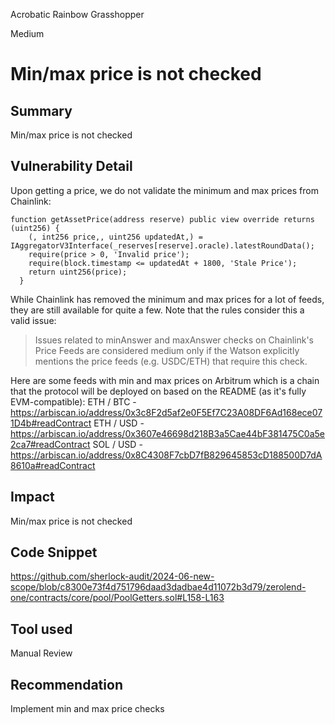 Acrobatic Rainbow Grasshopper

Medium

# Min/max price is not checked

## Summary
Min/max price is not checked
## Vulnerability Detail
Upon getting a price, we do not validate the minimum and max prices from Chainlink:
```solidity
function getAssetPrice(address reserve) public view override returns (uint256) {
    (, int256 price,, uint256 updatedAt,) = IAggregatorV3Interface(_reserves[reserve].oracle).latestRoundData();
    require(price > 0, 'Invalid price');
    require(block.timestamp <= updatedAt + 1800, 'Stale Price');
    return uint256(price);
  }
```
While Chainlink has removed the minimum and max prices for a lot of feeds, they are still available for quite a few. Note that the rules consider this a valid issue:
>Issues related to minAnswer and maxAnswer checks on Chainlink's Price Feeds are considered medium only if the Watson explicitly mentions the price feeds (e.g. USDC/ETH) that require this check.

Here are some feeds with min and max prices on Arbitrum which is a chain that the protocol will be deployed on based on the README (as it's fully EVM-compatible):
ETH / BTC - https://arbiscan.io/address/0x3c8F2d5af2e0F5Ef7C23A08DF6Ad168ece071D4b#readContract
ETH / USD - https://arbiscan.io/address/0x3607e46698d218B3a5Cae44bF381475C0a5e2ca7#readContract
SOL / USD - https://arbiscan.io/address/0x8C4308F7cbD7fB829645853cD188500D7dA8610a#readContract
## Impact
Min/max price is not checked
## Code Snippet
https://github.com/sherlock-audit/2024-06-new-scope/blob/c8300e73f4d751796daad3dadbae4d11072b3d79/zerolend-one/contracts/core/pool/PoolGetters.sol#L158-L163
## Tool used

Manual Review

## Recommendation
Implement min and max price checks
